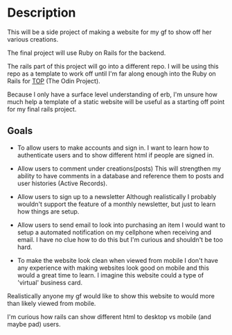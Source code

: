 # Description

This will be a side project of making a website for my gf to show off her various creations.

The final project will use Ruby on Rails for the backend.

The rails part of this project will go into a different repo. I will be using this repo as a template to work off until I'm far along enough into the Ruby on Rails for [TOP]("https://www.theodinproject.com/") (The Odin Project).

Because I only have a surface level understanding of erb, I'm unsure how much help a template of a static website will be useful as a starting off point for my final rails project.

## Goals

* To allow users to make accounts and sign in.
I want to learn how to authenticate users and to show different html if people are signed in.

* Allow users to comment under creations(posts)
This will strengthen my ability to have comments in a database and reference them to posts and user histories (Active Records).

* Allow users to sign up to a newsletter
Although realistically I probably wouldn't support the feature of a monthly newsletter, but just to learn how things are setup.

* Allow users to send email to look into purchasing an item
I would want to setup a automated notification on my cellphone when receiving and email. I have no clue how to do this but I'm curious and shouldn't be too hard.

* To make the website look clean when viewed from mobile
I don't have any experience with making websites look good on mobile and this would a great time to learn. I imagine this website could a type of 'virtual' business card.

Realistically anyone my gf would like to show this website to would more than likely viewed from mobile. 

I'm curious how rails can show different html to desktop vs mobile (and maybe pad) users.